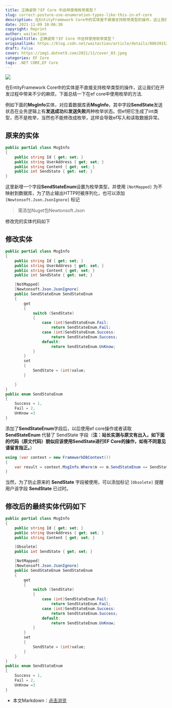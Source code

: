 ```yaml
---
title: 正确姿势？EF Core 中这样使用枚举类型？
slug: correct-posture-use-enumeration-types-like-this-in-ef-core
description: 在EntityFramework Core中的实体是不直接支持枚举类型的操作，这让我们在开发过程中带来不少的麻烦
date: 2021-11-09 10:06:30
copyright: Reprint
author: waitaction
originaltitle: 正确姿势？EF Core 中这样使用枚举类型？
originallink: https://blog.csdn.net/waitaction/article/details/88639152
draft: False
cover: https://img1.dotnet9.com/2021/11/cover_03.jpeg
categories: EF Core
tags: .NET CORE,EF Core
---
```


![](https://img1.dotnet9.com/2021/11/cover_03.jpeg)

在EntityFramework Core中的实体是不直接支持枚举类型的操作，这让我们在开发过程中带来不少的麻烦，下面总结一下在ef core中使用枚举的方法.

例如下面的**MsgInfo**实体，对应着数据库表**MsgInfo**，其中字段**SendState**发送状态在业务逻辑上有**发送成功**和**发送失败**两种枚举状态。但ef把它生成了int类型，而不是枚举，当然也不能修改成枚举，这样会导致ef写入和读取数据异常。

## 原来的实体

```C#
public partial class MsgInfo
{
    public string Id { get; set; }
    public string UserAddress { get; set; }
    public string Content { get; set; }
    public int SendState { get; set; }
}
```

这里新增一个字段**SendStateEnum**设置为枚举类型，并使用 `[NotMapped]` 为不映射到数据库，为了防止输出HTTP时被序列化，也可以添加 `[Newtonsoft.Json.JsonIgnore]` 标记

>需添加Nuget包Newtonsoft.Json

修改完的实体代码如下

## 修改实体

```C#
public partial class MsgInfo
{
    public string Id { get; set; }
    public string UserAddress { get; set; }
    public string Content { get; set; }
    public int SendState { get; set; }

    [NotMapped]
    [Newtonsoft.Json.JsonIgnore]
    public SendStateEnum SendStateEnum
    {
        get
        {
            switch (SendState)
            {
                case (int)SendStateEnum.Fail:
                    return SendStateEnum.Fail;
                case (int)SendStateEnum.Success:
                    return SendStateEnum.Success;
                default:
                    return SendStateEnum.UnKnow;
            }
        }
        set
        {
            SendState = (int)value;
        }

    }
}
public enum SendStateEnum
{
    Success = 1,
    Fail = 2,
    UnKnow =3 
}
```

添加了**SendStateEnum**字段后，以后使用ef core操作或者读取**SendStateEnum** 代替了 SendState 字段（**注：站长实测与原文有出入，如下面的代码（原文代码）貌似应该使用SendState进行EF Core的操作，如有不同意见请留言指正。**）

```C#
using (var context = new FrameworkDbContext())
{
    var result = context.MsgInfo.Where(m => m.SendStateEnum == SendStateEnum.Success);
}
```

当然，为了防止原来的 **SendState** 字段被使用，可以添加标记 `[Obsolete]` 提醒用户该字段 **SendState** 已过时。

## 修改后的最终实体代码如下

```C#
public partial class MsgInfo
{
    public string Id { get; set; }
    public string UserAddress { get; set; }
    public string Content { get; set; }

    [Obsolete]
    public int SendState { get; set; }

    [NotMapped]
    [Newtonsoft.Json.JsonIgnore]
    public SendStateEnum SendStateEnum
    {
        get
        {
            switch (SendState)
            {
                case (int)SendStateEnum.Fail:
                    return SendStateEnum.Fail;
                case (int)SendStateEnum.Success:
                    return SendStateEnum.Success;
                default:
                    return SendStateEnum.UnKnow;
            }
        }
        set
        {
            SendState = (int)value;
        } 
    }
}
public enum SendStateEnum
{
    Success = 1,
    Fail = 2,
    UnKnow =3 
}
```

- 本文Markdown：[点击浏览](https://github.com/dotnet9/Assets.Dotnet9/blob/main/2021/11/2021-11-09_02.md)